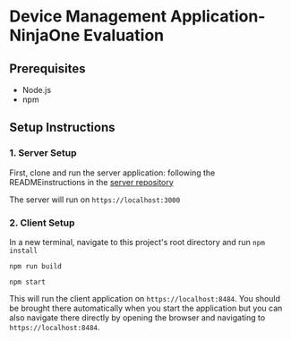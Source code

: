 # Device Management Application- NinjaOne Evaluation

## Prerequisites

- Node.js
- npm

## Setup Instructions

### 1. Server Setup
First, clone and run the server application: following the READMEinstructions in the [server repository](https://github.com/NinjaRMM/devicesTask_serverApp/tree/master)

The server will run on `https://localhost:3000`

### 2. Client Setup

In a new terminal, navigate to this project's root directory and run 
```npm install```

```npm run build```

```npm start```

This will run the client application on `https://localhost:8484`. You should be brought there automatically when you start the application but you can also navigate there directly by opening the browser and navigating to `https://localhost:8484`. 

